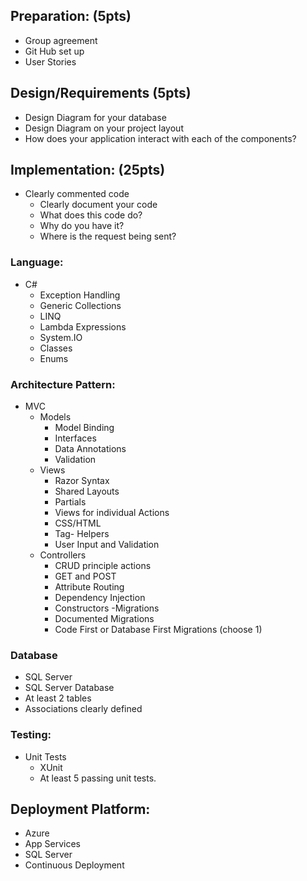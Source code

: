 ## Preparation: (5pts)
- Group agreement
- Git Hub set up
- User Stories 

## Design/Requirements (5pts)
- Design Diagram for your database
- Design Diagram on your project layout
- How does your application interact with each of the components?

## Implementation: (25pts)
- Clearly commented code
	- Clearly document your code
	- What does this code do?
	- Why do you have it?
	- Where is the request being sent?
###	Language:
- C#
	- Exception Handling
	- Generic Collections
	- LINQ
	- Lambda Expressions
	- System.IO
	- Classes
	- Enums

### Architecture Pattern:
- MVC
	- Models
		- Model Binding
		- Interfaces
		- Data Annotations
		- Validation
	- Views 
		- Razor Syntax
		- Shared Layouts
		- Partials
		- Views for individual Actions
		- CSS/HTML
		- Tag- Helpers
		- User Input and Validation
	- Controllers
		- CRUD principle actions
		- GET and POST
		- Attribute Routing
		- Dependency Injection
		- Constructors
	-Migrations
		- Documented Migrations
		- Code First or Database First Migrations (choose 1)

### Database
- SQL Server
- SQL Server Database
- At least 2 tables
- Associations clearly defined

### Testing:
- Unit Tests
	- XUnit
	- At least 5 passing unit tests.

## Deployment Platform:
- Azure
- App Services
- SQL Server
- Continuous Deployment
